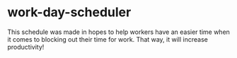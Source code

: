 # work-day-scheduler
This schedule was made in hopes to help workers have an easier time when it comes to blocking out their time for work. That way, it will increase productivity!